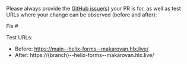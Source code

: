 Please always provide the [GitHub issue(s)](../issues) your PR is for, as well as test URLs where your change can be observed (before and after):

Fix #<gh-issue-id>

Test URLs:
- Before: https://main--helix-forms--makarovan.hlx.live/
- After: https://{branch}--helix-forms--makarovan.hlx.live/
